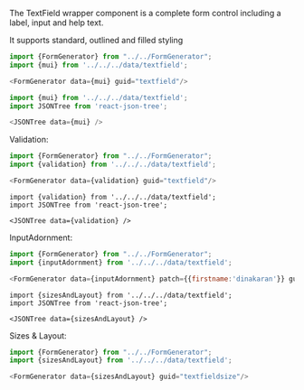 The TextField wrapper component is a complete form control including a label, input and help text.

It supports standard, outlined and filled styling

```js
import {FormGenerator} from "../../FormGenerator";
import {mui} from '../../../data/textfield';

<FormGenerator data={mui} guid="textfield"/>
```
```js
import {mui} from '../../../data/textfield';
import JSONTree from 'react-json-tree';

<JSONTree data={mui} />
```

Validation:

```js
import {FormGenerator} from "../../FormGenerator";
import {validation} from '../../../data/textfield';

<FormGenerator data={validation} guid="textfield"/>
```
```
import {validation} from '../../../data/textfield';
import JSONTree from 'react-json-tree';

<JSONTree data={validation} />
```

InputAdornment:

```js
import {FormGenerator} from "../../FormGenerator";
import {inputAdornment} from '../../../data/textfield';

<FormGenerator data={inputAdornment} patch={{firstname:'dinakaran'}} guid="textfieldinput"/>
```
```
import {sizesAndLayout} from '../../../data/textfield';
import JSONTree from 'react-json-tree';

<JSONTree data={sizesAndLayout} />
```

Sizes & Layout:

```js
import {FormGenerator} from "../../FormGenerator";
import {sizesAndLayout} from '../../../data/textfield';

<FormGenerator data={sizesAndLayout} guid="textfieldsize"/>
```
